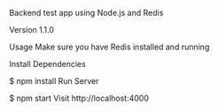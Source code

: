 Backend test app using Node.js and Redis

Version
1.1.0

Usage
Make sure you have Redis installed and running

Install Dependencies

$ npm install
Run Server

$ npm start
Visit http://localhost:4000
